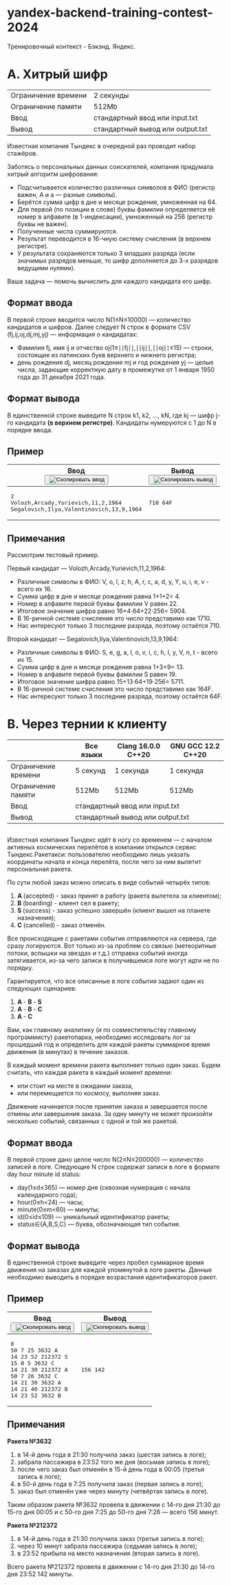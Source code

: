 # yandex-backend-training-contest-2024
Тренировочный контекст - Бэкэнд. Яндекс.
<div class="header">
      <h1 class="title">A. Хитрый шифр</h1>
      <table>
         <tbody><tr class="time-limit">
            <td class="property-title">Ограничение времени</td>
            <td>2&nbsp;секунды</td>
         </tr>
         <tr class="memory-limit">
            <td class="property-title">Ограничение памяти</td>
            <td>512Mb</td>
         </tr>
         <tr class="input-file">
            <td class="property-title">Ввод</td>
            <td colspan="1">стандартный ввод или input.txt</td>
         </tr>
         <tr class="output-file">
            <td class="property-title">Вывод</td>
            <td colspan="1">стандартный вывод или output.txt</td>
         </tr>
      </tbody></table>
   </div>

   <div class="legend"> Известная компания Тындекс в очередной раз проводит набор стажёров.
      <p style="text-indent: 0em;">Заботясь о персональных данных соискателей, компания придумала хитрый алгоритм шифрования: </p><ul>
        <li>Подсчитывается количество различных символов в ФИО (регистр важен, А и а — разные символы).</li>
      <li>Берётся сумма цифр в дне и месяце рождения, умноженная на 64.</li>
      <li>Для первой (по позиции в слове) буквы фамилии определяется её номер в алфавите (в 1-индексации), умноженный на 256 (регистр буквы не важен).</li>
      <li>Полученные числа суммируются.</li>
      <li>Результат переводится в 16-чную систему счисления (в верхнем регистре).</li>
      <li>У результата сохраняются только 3 младших разряда (если значимых разрядов меньше, то шифр дополняется до 3-х разрядов ведущими нулями).</li>
      </ul>
      <p style="text-indent: 0em;">Ваша задача — помочь вычислить для каждого кандидата его шифр. </p>
      <p></p>
      
   </div>
   <h2>Формат ввода</h2>
   В первой строке вводится число N(1≤N≤10000) — количество кандидатов и шифров.
Далее следует N строк в формате CSV (fj,ij,oj,dj,mj,yj) — информация о кандидатах:
<p></p>
<ul><li>Фамилия fj, имя ij и отчество oj(1≤∣∣fj∣∣,∣∣ij∣∣,∣∣oj∣∣≤15) — строки, состоящие из латинских букв верхнего и нижнего регистра;</li>
  <li>день рождения dj, месяц рождения mj и год рождения yj — целые числа, задающие корректную дату в промежутке от 1 января 1950 года до 31 декабря 2021 года.</li>
</ul>
   <h2>Формат вывода</h2>
   
   В единственной строке выведите N строк k1, k2, …, kN, где kj — шифр j-го кандидата <b>(в верхнем регистре)</b>. Кандидаты нумеруются с 1 до N в порядке ввода.

   <h2>Пример</h2>
   <table class="sample-tests">
      <thead>
         <tr>
            <th>Ввод<div class="problem__copy-sample"><button class="button button_theme_pseudo button_size_s button_only-icon_yes problem__copy-button problem__copy-button_type_input i-bem button_js_inited" data-bem="{&quot;button&quot;:{}}" role="button" type="button" title="Скопировать ввод"><span class="button__text">&nbsp;<img class="image button__icon button__icon_role_copy" src="//yastatic.net/lego/_/La6qi18Z8LwgnZdsAr1qy1GwCwo.gif" alt="Скопировать ввод"></span></button></div></th>
            <th>Вывод<div class="problem__copy-sample"><button class="button button_theme_pseudo button_size_s button_only-icon_yes problem__copy-button problem__copy-button_type_output i-bem" data-bem="{&quot;button&quot;:{}}" role="button" type="button" title="Скопировать вывод"><span class="button__text">&nbsp;<img class="image button__icon button__icon_role_copy" src="//yastatic.net/lego/_/La6qi18Z8LwgnZdsAr1qy1GwCwo.gif" alt="Скопировать вывод"></span></button></div></th>
         </tr>
      </thead>
      <tbody>
         <tr>
            <td><pre>2
Volozh,Arcady,Yurievich,11,2,1964
Segalovich,Ilya,Valentinovich,13,9,1964
</pre></td>
            <td><pre>710 64F 
</pre></td>
         </tr>
      </tbody>
   </table>
   <h2>Примечания</h2>
   Рассмотрим тестовый пример.
<p>Первый кандидат — Volozh,Arcady,Yurievich,11,2,1964:</p>
   <ul>
     <li> 	Различные символы в ФИО: V, o, l, z, h, A, r, c, a, d, y, Y, u, i, e, v - всего их 16.</li>
   <li> 	Сумма цифр в дне и месяце рождения равна 1+1+2= 4.</li>
   <li> 	Номер в алфавите первой буквы фамилии V равен 22.</li>
   <li> 	Итоговое значение шифра равно 16+4⋅64+22⋅256= 5904.</li>
   <li> 	В 16-ричной системе счисления это число представимо как 1710.</li>
   <li> 	Нас интересуют только 3 последние разряда, поэтому остаётся 710.</li>
   </ul><p>Второй кандидат — Segalovich,Ilya,Valentinovich,13,9,1964:</p><ul>
   <li> 	Различные символы в ФИО: S, e, g, a, l, o, v, i, c, h, I, y, V, n, t - всего их 15.</li>
   <li> 	Сумма цифр в дне и месяце рождения равна 1+3+9= 13.</li>
   <li> 	Номер в алфавите первой буквы фамилии S равен 19.</li>
   <li> 	Итоговое значение шифра равно 15+13⋅64+19⋅256= 5711.</li>
   <li> 	В 16-ричной системе счисления это число представимо как 164F.</li>
   <li> Нас интересуют только 3 последние разряда, поэтому остаётся 64F.</li>
    </ul>
<h2></h2>
<div class="header">
      <h1 class="title">B. Через тернии к клиенту</h1>
      <table>
         <thead>
            <tr><th></th>
            <th>Все языки</th>
            <th>Clang 16.0.0 C++20</th>
            <th>GNU GCC 12.2 C++20</th>
         </tr></thead>
         <tbody><tr class="time-limit">
            <td class="property-title">Ограничение времени</td>
            <td>5&nbsp;секунд</td>
            <td>1&nbsp;секунда</td>
            <td>1&nbsp;секунда</td>
         </tr>
         <tr class="memory-limit">
            <td class="property-title">Ограничение памяти</td>
            <td>512Mb</td>
            <td>512Mb</td>
            <td>512Mb</td>
         </tr>
         <tr class="input-file">
            <td class="property-title">Ввод</td>
            <td colspan="3">стандартный ввод или input.txt</td>
         </tr>
         <tr class="output-file">
            <td class="property-title">Вывод</td>
            <td colspan="3">стандартный вывод или output.txt</td>
         </tr>
      </tbody></table>
   </div>
   <h2></h2>
   <div class="legend"> Известная компания Тындекс идёт в ногу со временем — с началом активных космических перелётов в компании открылся сервис
      Тындекс.Ракетакси: пользователю необходимо лишь указать координаты начала и конца перелёта, после чего за ним вылетит персональная
      ракета. <!--l. 49-->
      <p style="text-indent: 0em;">По сути любой заказ можно описать в виде событий четырёх типов: </p><ol style="list-style-type:
      decimal;">
      <li><span style="font-weight: bold;">A </span>(accepted) - заказ принят в работу (ракета вылетела за клиентом); </li>
      <li><span style="font-weight: bold;">B </span>(boarding) - клиент сел в ракету; </li>
      <li><span style="font-weight: bold;">S </span>(success) - заказ успешно завершён (клиент вышел на планете назначения); </li>
      <li><span style="font-weight: bold;">C </span>(cancelled) - заказ отменён. </li>
      </ol>
      <!--l. 63-->
      <p style="text-indent: 0em;">Все происходящие с ракетами события отправляются на сервера, где сразу логируются. Вот только
      из-за проблем со связью (метеоритные потоки, вспышки на звездах и т.д.) отправка событий иногда затягивается, из-за чего записи
      в получившемся логе могут идти не по порядку. <!--l. 65-->
      </p><p style="text-indent: 0em;">Гарантируется, что все описанные в логе события задают один из следующих сценариев: </p><ol style="list-style-type: decimal;">
      <li><span style="font-weight: bold;">A </span>- <span style="font-weight: bold;">B </span>- <span style="font-weight: bold;">S</span></li>
      <li><span style="font-weight: bold;">A </span>- <span style="font-weight: bold;">B </span>- <span style="font-weight: bold;">C</span></li>
      <li><span style="font-weight: bold;">A </span>- <span style="font-weight: bold;">C</span></li>
      </ol>
      <!--l. 77-->
      <p style="text-indent: 0em;">Вам, как главному аналитику (и по совместительству главному программисту) ракетопарка, необходимо
      исследовать лог за прошедший год и определить для каждой ракеты суммарное время движения (в минутах) в течение заказов. <!--l.
      79-->
      </p><p style="text-indent: 0em;">В каждый момент времени ракета выполняет только один заказ. Будем считать, что каждая ракета
      в каждый момент времени: </p><ul>
      <li>или стоит на месте в ожидании заказа, </li>
      <li>или перемещается по космосу, выполняя заказ. </li>
      </ul>
      <!--l. 89-->
      <p style="text-indent: 0em;">Движение начинается после принятия заказа и завершается после отмены или завершения заказа. За
      одну минуту не может произойти несколько событий, связанных с одной и той же ракетой. </p>
      <p></p>
      <p></p>
      <p></p>
      <p></p>
      <p></p>
      
   </div>
<h2>Формат ввода</h2>
В первой строке дано целое число N(2≤N≤200000)  — количество записей в логе.
Следующие N строк содержат записи в логе в формате day hour minute id status:<p></p>
<ul>
<li>day(1≤d≤365)  — номер дня (сквозная нумерация с начала календарного года);</li>
<li>hour(0≤h<24)  — часы;</li>
<li>minute(0≤m<60)  — минуты;</li>
<li>id(0≤id≤109)  — уникальный идентификатор ракеты;</li>
<li>status∈{A,B,S,C}  — буква, обозначающая тип события.</li>
</ul>
<h2>Формат вывода</h2>
<div class="output-specification"> В единственной строке выведите через пробел суммарное время движения на заказах для каждой упомянутой в логе ракеты. Данные
      необходимо выводить в порядке возрастания идентификаторов ракет. 
   </div>
   <h2>Пример</h2>
   <table class="sample-tests">
      <thead>
         <tr>
            <th>Ввод<div class="problem__copy-sample"><button class="button button_theme_pseudo button_size_s button_only-icon_yes problem__copy-button problem__copy-button_type_input i-bem" data-bem="{&quot;button&quot;:{}}" role="button" type="button" title="Скопировать ввод"><span class="button__text">&nbsp;<img class="image button__icon button__icon_role_copy" src="//yastatic.net/lego/_/La6qi18Z8LwgnZdsAr1qy1GwCwo.gif" alt="Скопировать ввод"></span></button></div></th>
            <th>Вывод<div class="problem__copy-sample"><button class="button button_theme_pseudo button_size_s button_only-icon_yes problem__copy-button problem__copy-button_type_output i-bem" data-bem="{&quot;button&quot;:{}}" role="button" type="button" title="Скопировать вывод"><span class="button__text">&nbsp;<img class="image button__icon button__icon_role_copy" src="//yastatic.net/lego/_/La6qi18Z8LwgnZdsAr1qy1GwCwo.gif" alt="Скопировать вывод"></span></button></div></th>
         </tr>
      </thead>
      <tbody>
         <tr>
            <td><pre>8
50 7 25 3632 A
14 23 52 212372 S
15 0 5 3632 C
14 21 30 212372 A
50 7 26 3632 C
14 21 30 3632 A
14 21 40 212372 B
14 23 52 3632 B
</pre></td>
            <td><pre>156 142
</pre></td>
         </tr>
      </tbody>
   </table>
   <h2>Примечания</h2>
   <div class="notes"><span style="font-weight: bold;">Ракета №3632</span><p></p><ol style="list-style-type: decimal;">
      <li>в 14-й день года в 21:30 получила заказ (шестая запись в логе); </li>
      <li>забрала пассажира в 23:52 того же дня (восьмая запись в логе); </li>
      <li>после чего заказ был отменён в 15-й день года в 00:05 (третья запись в логе); </li>
      <li>в 50-й день года в 7:25 получила заказ (первая запись в логе); </li>
      <li>заказ был отменён уже через минуту (четвёртая запись в логе).</li>
      </ol>
      <!--l. 124-->
      <p style="text-indent: 0em;">Таким образом ракета №3632 провела в движении с 14-го дня 21:30 до 15-го дня 00:05 и с 50-го
      дня 7:25 до 50-го дня 7:26 — всего 156 минут. <!--l. 126-->
      </p><p style="text-indent: 0em;"><span style="font-weight: bold;">Ракета №212372</span></p><ol style="list-style-type: decimal;">
      <li>в 14-й день года в 21:30 получила заказ (третья запись в логе); </li>
      <li>через 10 минут забрала пассажира (седьмая запись в логе); </li>
      <li>в 23:52 прибыла на место назначения (вторая запись в логе).</li>
      </ol>
      <!--l. 134-->
      <p style="text-indent: 0em;">Всего ракета №212372 провела в движении с 14-го дня 21:30 до 14-го дня 23:52 142 минуты. </p>
      <p></p>
      <p></p>
      
   </div>
